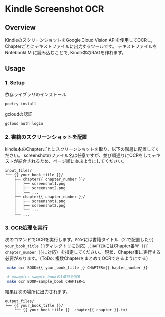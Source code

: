 # Kindle Screenshot OCR

## Overview

KindleのスクリーンショットをGoogle Cloud Vision APIを使用してOCRし, Chapterごとにテキストファイルに出力するツールです。
テキストファイルを NotebookLM に読み込むことで, Kindle本のRAGを作れます。

## Usage

### 1. Setup

依存ライブラリのインストール
```bash
poetry install
```

gcloudの認証
```bash
gcloud auth login
```

### 2. 書籍のスクリーンショットを配置

kindle本のChapterごとにスクリーンショットを取り、以下の階層に配置してください。
screenshotのファイル名は任意ですが、並び順通りにOCRをしてテキストが結合されるため、ページ順に並ぶようにしてください。

```
input_files/
└── {{ your_book_title }}/
    ├── chapter{{ chapter_number }}/
    │   ├── screenshot1.png
    │   ├── screenshot2.png
    │   └── ...
    ├── chapter{{ chapter_number }}/
    │   ├── screenshot1.png
    │   ├── screenshot2.png
    │   └── ...
    └── ...
```

### 3. OCR処理を実行
次のコマンドでOCRを実行します。`BOOK`には書籍タイトル（2.で配置した`{{ your_book_title }}`ディレクトリに対応）,`CHAPTER`にはChapter番号（`{{ chapter_number }}`に対応）を指定してください。
現状、Chapter事に実行する必要があります。（ToDo: 複数ChapterをまとめてOCRできるようにする）

```bash
 make ocr BOOK={{ your_book_title }} CHAPTER={{ hapter_number }} 

 # example: sample_bookの1章目をOCR
 make ocr BOOK=sample_book CHAPTER=1
```

結果は次の場所に出力されます。
```
output_files/
└── {{ your_book_title }}/
    └── {{ your_book_title }}__chapter{{ chapter }}.txt
```

